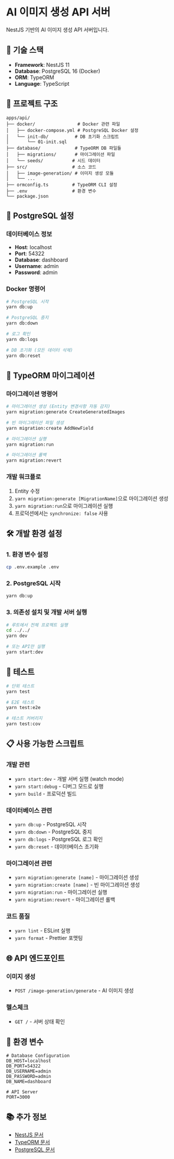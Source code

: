 # AI 이미지 생성 API 서버

NestJS 기반의 AI 이미지 생성 API 서버입니다.

## 🚀 기술 스택

- **Framework**: NestJS 11
- **Database**: PostgreSQL 16 (Docker)
- **ORM**: TypeORM
- **Language**: TypeScript

## 📁 프로젝트 구조

```
apps/api/
├── docker/                # Docker 관련 파일
│   ├── docker-compose.yml # PostgreSQL Docker 설정
│   └── init-db/          # DB 초기화 스크립트
│       └── 01-init.sql
├── database/             # TypeORM DB 파일들
│   ├── migrations/       # 마이그레이션 파일
│   └── seeds/           # 시드 데이터
├── src/                 # 소스 코드
│   ├── image-generation/ # 이미지 생성 모듈
│   └── ...
├── ormconfig.ts         # TypeORM CLI 설정
├── .env                 # 환경 변수
└── package.json
```

## 🐳 PostgreSQL 설정

### 데이터베이스 정보
- **Host**: localhost
- **Port**: 54322
- **Database**: dashboard
- **Username**: admin
- **Password**: admin

### Docker 명령어

```bash
# PostgreSQL 시작
yarn db:up

# PostgreSQL 중지
yarn db:down

# 로그 확인
yarn db:logs

# DB 초기화 (모든 데이터 삭제)
yarn db:reset
```

## 🔄 TypeORM 마이그레이션

### 마이그레이션 명령어

```bash
# 마이그레이션 생성 (Entity 변경사항 자동 감지)
yarn migration:generate CreateGeneratedImages

# 빈 마이그레이션 파일 생성
yarn migration:create AddNewField

# 마이그레이션 실행
yarn migration:run

# 마이그레이션 롤백
yarn migration:revert
```

### 개발 워크플로

1. Entity 수정
2. `yarn migration:generate [MigrationName]`으로 마이그레이션 생성
3. `yarn migration:run`으로 마이그레이션 실행
4. 프로덕션에서는 `synchronize: false` 사용

## 🛠️ 개발 환경 설정

### 1. 환경 변수 설정

```bash
cp .env.example .env
```

### 2. PostgreSQL 시작

```bash
yarn db:up
```

### 3. 의존성 설치 및 개발 서버 실행

```bash
# 루트에서 전체 프로젝트 실행
cd ../../
yarn dev

# 또는 API만 실행
yarn start:dev
```

## 🧪 테스트

```bash
# 단위 테스트
yarn test

# E2E 테스트
yarn test:e2e

# 테스트 커버리지
yarn test:cov
```

## 📋 사용 가능한 스크립트

### 개발 관련
- `yarn start:dev` - 개발 서버 실행 (watch mode)
- `yarn start:debug` - 디버그 모드로 실행
- `yarn build` - 프로덕션 빌드

### 데이터베이스 관련
- `yarn db:up` - PostgreSQL 시작
- `yarn db:down` - PostgreSQL 중지
- `yarn db:logs` - PostgreSQL 로그 확인
- `yarn db:reset` - 데이터베이스 초기화

### 마이그레이션 관련
- `yarn migration:generate [name]` - 마이그레이션 생성
- `yarn migration:create [name]` - 빈 마이그레이션 생성
- `yarn migration:run` - 마이그레이션 실행
- `yarn migration:revert` - 마이그레이션 롤백

### 코드 품질
- `yarn lint` - ESLint 실행
- `yarn format` - Prettier 포맷팅

## 🌐 API 엔드포인트

### 이미지 생성
- `POST /image-generation/generate` - AI 이미지 생성

### 헬스체크
- `GET /` - 서버 상태 확인

## 🔧 환경 변수

```env
# Database Configuration
DB_HOST=localhost
DB_PORT=54322
DB_USERNAME=admin
DB_PASSWORD=admin
DB_NAME=dashboard

# API Server
PORT=3000
```

## 📚 추가 정보

- [NestJS 문서](https://docs.nestjs.com)
- [TypeORM 문서](https://typeorm.io)
- [PostgreSQL 문서](https://www.postgresql.org/docs/)